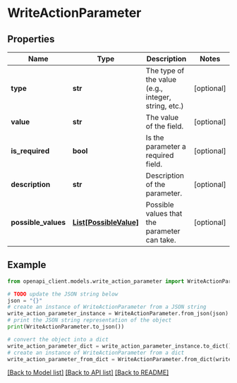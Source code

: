 # WriteActionParameter


## Properties

Name | Type | Description | Notes
------------ | ------------- | ------------- | -------------
**type** | **str** | The type of the value (e.g., integer, string, etc.) | [optional] 
**value** | **str** | The value of the field. | [optional] 
**is_required** | **bool** | Is the parameter a required field. | [optional] 
**description** | **str** | Description of the parameter. | [optional] 
**possible_values** | [**List[PossibleValue]**](PossibleValue.md) | Possible values that the parameter can take. | [optional] 

## Example

```python
from openapi_client.models.write_action_parameter import WriteActionParameter

# TODO update the JSON string below
json = "{}"
# create an instance of WriteActionParameter from a JSON string
write_action_parameter_instance = WriteActionParameter.from_json(json)
# print the JSON string representation of the object
print(WriteActionParameter.to_json())

# convert the object into a dict
write_action_parameter_dict = write_action_parameter_instance.to_dict()
# create an instance of WriteActionParameter from a dict
write_action_parameter_from_dict = WriteActionParameter.from_dict(write_action_parameter_dict)
```
[[Back to Model list]](../README.md#documentation-for-models) [[Back to API list]](../README.md#documentation-for-api-endpoints) [[Back to README]](../README.md)


